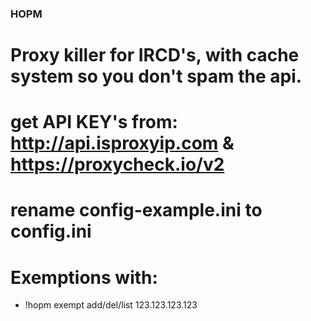 ### HOPM
# Proxy killer for IRCD's, with cache system so you don't spam the api.

# get API KEY's from: http://api.isproxyip.com & https://proxycheck.io/v2 <br>

# rename config-example.ini to config.ini

# Exemptions with:

* !hopm exempt add/del/list 123.123.123.123
